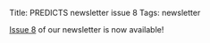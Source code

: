Title: PREDICTS newsletter issue 8
Tags: newsletter

[Issue 8]({filename}/newsletters/PREDICTSNewsletterAutumn2014.pdf)
of our newsletter is now available!
